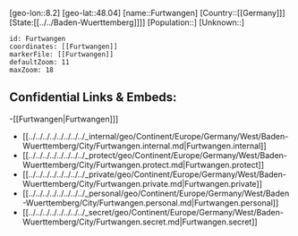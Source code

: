 ﻿---
location: [48.04,8.2]
mapzoom: [7,12] 
mapmarker: city 
type: City
tags:
- geo/City


SpocWebEntityId: 30312
isDeleted: false
confidential: public

---
[geo-lon::8.2]
[geo-lat::48.04]
[name::Furtwangen]
[Country::[[Germany]]]
[State:[[../../Baden-Wuerttemberg]]]]
[Population::]
[Unknown::]


```leaflet
id: Furtwangen
coordinates: [[Furtwangen]]
markerFile: [[Furtwangen]]
defaultZoom: 11 
maxZoom: 18
```


## Confidential Links & Embeds: 
-[[Furtwangen|Furtwangen]]] 
- [[../../../../../../../../_internal/geo/Continent/Europe/Germany/West/Baden-Wuerttemberg/City/Furtwangen.internal.md|Furtwangen.internal]] 
- [[../../../../../../../../_protect/geo/Continent/Europe/Germany/West/Baden-Wuerttemberg/City/Furtwangen.protect.md|Furtwangen.protect]] 
- [[../../../../../../../../_private/geo/Continent/Europe/Germany/West/Baden-Wuerttemberg/City/Furtwangen.private.md|Furtwangen.private]] 
- [[../../../../../../../../_personal/geo/Continent/Europe/Germany/West/Baden-Wuerttemberg/City/Furtwangen.personal.md|Furtwangen.personal]] 
- [[../../../../../../../../_secret/geo/Continent/Europe/Germany/West/Baden-Wuerttemberg/City/Furtwangen.secret.md|Furtwangen.secret]] 
